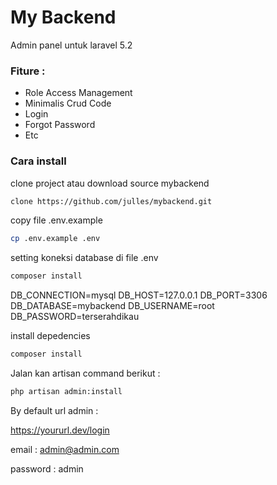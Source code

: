# My Backend

Admin panel untuk laravel 5.2

### Fiture :

- Role Access Management
- Minimalis Crud Code
- Login
- Forgot Password
- Etc

### Cara install

clone project atau download source mybackend

```sh
clone https://github.com/julles/mybackend.git
```

copy file .env.example

``` sh
cp .env.example .env
```
setting koneksi database di file .env

``` sh
composer install
```
DB_CONNECTION=mysql
DB_HOST=127.0.0.1
DB_PORT=3306
DB_DATABASE=mybackend
DB_USERNAME=root
DB_PASSWORD=terserahdikau


install depedencies

``` sh
composer install
```

Jalan kan artisan command berikut :

``` sh
php artisan admin:install
```

By default url admin :

https://yoururl.dev/login

email : admin@admin.com

password : admin
